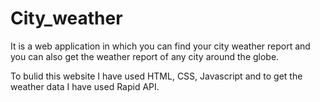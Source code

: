 # City_weather
It is a web application in which you can find your city weather report and you can also get the weather report of any city around the globe.

To bulid this website I have used HTML, CSS, Javascript and to get the weather data I have used Rapid API.
